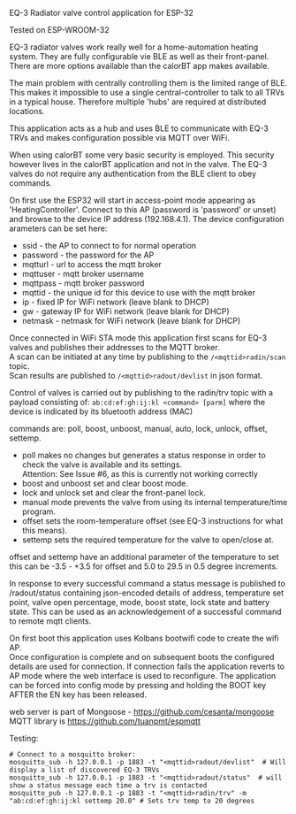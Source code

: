 EQ-3 Radiator valve control application for ESP-32

Tested on ESP-WROOM-32

EQ-3 radiator valves work really well for a home-automation heating system. They are fully configurable vie BLE as well as their front-panel. There are more options available than the calorBT app makes available.

The main problem with centrally controlling them is the limited range of BLE. This makes it impossible to use a single central-controller to talk to all TRVs in a typical house. Therefore multiple 'hubs' are required at distributed locations.

This application acts as a hub and uses BLE to communicate with EQ-3 TRVs and makes configuration possible via MQTT over WiFi. 

When using calorBT some very basic security is employed. This security however lives in the calorBT application and not in the valve. The EQ-3 valves do not require any authentication from the BLE client to obey commands.

On first use the ESP32 will start in access-point mode appearing as 'HeatingController'. Connect to this AP (password is 'password' or unset) and browse to the device IP address (192.168.4.1). The device configuration arameters can be set here:  

- ssid - the AP to connect to for normal operation  
- password - the password for the AP  
- mqtturl - url to access the mqtt broker  
- mqttuser - mqtt broker username  
- mqttpass - mqtt broker password  
- mqttid - the unique id for this device to use with the mqtt broker  
- ip - fixed IP for WiFi network (leave blank to DHCP)  
- gw - gateway IP for WiFi network (leave blank for DHCP)  
- netmask - netmask for WiFi network (leave blank for DHCP)  

Once connected in WiFi STA mode this application first scans for EQ-3 valves and publishes their addresses to the MQTT broker.  
A scan can be initiated at any time by publishing to the `/<mqttid>radin/scan` topic.  
Scan results are published to `/<mqttid>radout/devlist` in json format.

Control of valves is carried out by publishing to the <mqttid>radin/trv topic with a payload consisting of:
  `ab:cd:ef:gh:ij:kl <command> [parm]`
where the device is indicated by its bluetooth address (MAC)

commands are: poll, boost, unboost, manual, auto, lock, unlock, offset, settemp.

- poll makes no changes but generates a status response in order to check the valve is available and its settings.  
  Attention: See Issue #6, as this is currently not working correctly
- boost and unboost set and clear boost mode.
- lock and unlock set and clear the front-panel lock.
- manual mode prevents the valve from using its internal temperature/time program.
- offset sets the room-temperature offset (see EQ-3 instructions for what this means).
- settemp sets the required temperature for the valve to open/close at.

offset and settemp have an additional parameter of the temperature to set this can be -3.5 - +3.5 for offset and
5.0 to 29.5 in 0.5 degree increments.

In response to every successful command a status message is published to /<mqttid>radout/status containing json-encoded details of address, temperature set point, valve open percentage, mode, boost state, lock state and battery state. This can be used as an acknowledgement of a successful command to remote mqtt clients.

On first boot this application uses Kolbans bootwifi code to create the wifi AP.  
Once configuration is complete and on subsequent boots the configured details are used for connection. If connection fails the application reverts to AP mode where the web interface is used to reconfigure. The application can be forced into config mode by pressing and holding the BOOT key AFTER the EN key has been released.

web server is part of Mongoose - https://github.com/cesanta/mongoose
MQTT library is https://github.com/tuanpmt/espmqtt

Testing:  
```
# Connect to a mosquitto broker:
mosquitto_sub -h 127.0.0.1 -p 1883 -t "<mqttid>radout/devlist"  # Will display a list of discovered EQ-3 TRVs  
mosquitto_sub -h 127.0.0.1 -p 1883 -t "<mqttid>radout/status"  # will show a status message each time a trv is contacted  
mosquitto_pub -h 127.0.0.1 -p 1883 -t "<mqttid>radin/trv" -m "ab:cd:ef:gh:ij:kl settemp 20.0" # Sets trv temp to 20 degrees
```

